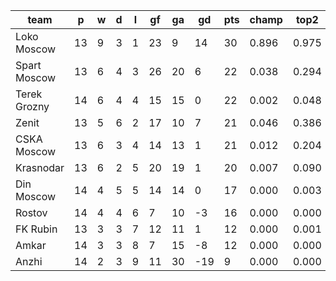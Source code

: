 |     team     | p  | w | d | l | gf | ga | gd  | pts | champ | top2  | top3  | top4  |  5-7  | bot4  | bot3  | bot2  |
|--------------|----|---|---|---|----|----|-----|-----|-------|-------|-------|-------|-------|-------|-------|-------|
| Loko Moscow  | 13 | 9 | 3 | 1 | 23 |  9 |  14 |  30 | 0.896 | 0.975 | 0.993 | 0.998 | 0.002 | 0.000 | 0.000 | 0.000|
| Spart Moscow | 13 | 6 | 4 | 3 | 26 | 20 |   6 |  22 | 0.038 | 0.294 | 0.570 | 0.764 | 0.226 | 0.010 | 0.002 | 0.000|
| Terek Grozny | 14 | 6 | 4 | 4 | 15 | 15 |   0 |  22 | 0.002 | 0.048 | 0.138 | 0.288 | 0.652 | 0.060 | 0.014 | 0.001|
| Zenit        | 13 | 5 | 6 | 2 | 17 | 10 |   7 |  21 | 0.046 | 0.386 | 0.630 | 0.812 | 0.184 | 0.004 | 0.001 | 0.000|
| CSKA Moscow  | 13 | 6 | 3 | 4 | 14 | 13 |   1 |  21 | 0.012 | 0.204 | 0.427 | 0.652 | 0.333 | 0.015 | 0.004 | 0.000|
| Krasnodar    | 13 | 6 | 2 | 5 | 20 | 19 |   1 |  20 | 0.007 | 0.090 | 0.224 | 0.423 | 0.525 | 0.052 | 0.015 | 0.001|
| Din Moscow   | 14 | 4 | 5 | 5 | 14 | 14 |   0 |  17 | 0.000 | 0.003 | 0.014 | 0.042 | 0.513 | 0.446 | 0.196 | 0.049|
| Rostov       | 14 | 4 | 4 | 6 |  7 | 10 |  -3 |  16 | 0.000 | 0.000 | 0.002 | 0.009 | 0.242 | 0.750 | 0.458 | 0.151|
| FK Rubin     | 13 | 3 | 3 | 7 | 12 | 11 |   1 |  12 | 0.000 | 0.001 | 0.003 | 0.011 | 0.273 | 0.716 | 0.470 | 0.213|
| Amkar        | 14 | 3 | 3 | 8 |  7 | 15 |  -8 |  12 | 0.000 | 0.000 | 0.000 | 0.001 | 0.050 | 0.950 | 0.850 | 0.621|
| Anzhi        | 14 | 2 | 3 | 9 | 11 | 30 | -19 |   9 | 0.000 | 0.000 | 0.000 | 0.000 | 0.002 | 0.998 | 0.991 | 0.961|
